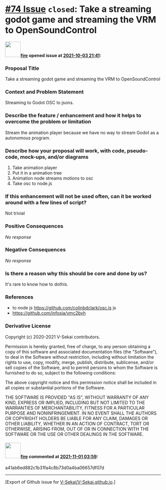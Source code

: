 # [\#74 Issue](https://github.com/V-Sekai/V-Sekai.github.io/issues/74) `closed`: Take a streaming godot game and streaming the VRM to OpenSoundControl

#### <img src="https://avatars.githubusercontent.com/u/32321?u=c2e06a3d2b49a467aa907e54aa259516440267cc&v=4" width="50">[fire](https://github.com/fire) opened issue at [2021-10-03 21:41](https://github.com/V-Sekai/V-Sekai.github.io/issues/74):

### Proposal Title

Take a streaming godot game and streaming the VRM to OpenSoundControl

### Context and Problem Statement

Streaming to Godot OSC to jsons.

### Describe the feature / enhancement and how it helps to overcome the problem or limitation

Stream the animation player because we have no way to stream Godot as a autonomous program.

### Describe how your proposal will work, with code, pseudo-code, mock-ups, and/or diagrams

1. Take animation player
2. Put it in a animation tree
3. Animation node streams motions to osc
3. Take osc to node.js

### If this enhancement will not be used often, can it be worked around with a few lines of script?

Not trivial

### Positive Consequences

_No response_

### Negative Consequences

_No response_

### Is there a reason why this should be core and done by us?

It's rare to know how to dothis.

### References

- to node js https://github.com/colinbdclark/osc.js js
- https://github.com/infosia/vmc2bvh

### Derivative License

Copyright (c) 2020-2021 V-Sekai contributors.

Permission is hereby granted, free of charge, to any person obtaining a copy
of this software and associated documentation files (the "Software"), to deal
in the Software without restriction, including without limitation the rights
to use, copy, modify, merge, publish, distribute, sublicense, and/or sell
copies of the Software, and to permit persons to whom the Software is
furnished to do so, subject to the following conditions:

The above copyright notice and this permission notice shall be included in all
copies or substantial portions of the Software.

THE SOFTWARE IS PROVIDED "AS IS", WITHOUT WARRANTY OF ANY KIND, EXPRESS OR
IMPLIED, INCLUDING BUT NOT LIMITED TO THE WARRANTIES OF MERCHANTABILITY,
FITNESS FOR A PARTICULAR PURPOSE AND NONINFRINGEMENT. IN NO EVENT SHALL THE
AUTHORS OR COPYRIGHT HOLDERS BE LIABLE FOR ANY CLAIM, DAMAGES OR OTHER
LIABILITY, WHETHER IN AN ACTION OF CONTRACT, TORT OR OTHERWISE, ARISING FROM,
OUT OF OR IN CONNECTION WITH THE SOFTWARE OR THE USE OR OTHER DEALINGS IN THE
SOFTWARE.


#### <img src="https://avatars.githubusercontent.com/u/32321?u=c2e06a3d2b49a467aa907e54aa259516440267cc&v=4" width="50">[fire](https://github.com/fire) commented at [2021-11-01 03:59](https://github.com/V-Sekai/V-Sekai.github.io/issues/74#issuecomment-955906095):

a41ab6ed882c1b31fa4c8b73d0a4ba06657df07d


-------------------------------------------------------------------------------



[Export of Github issue for [V-Sekai/V-Sekai.github.io](https://github.com/V-Sekai/V-Sekai.github.io).]
